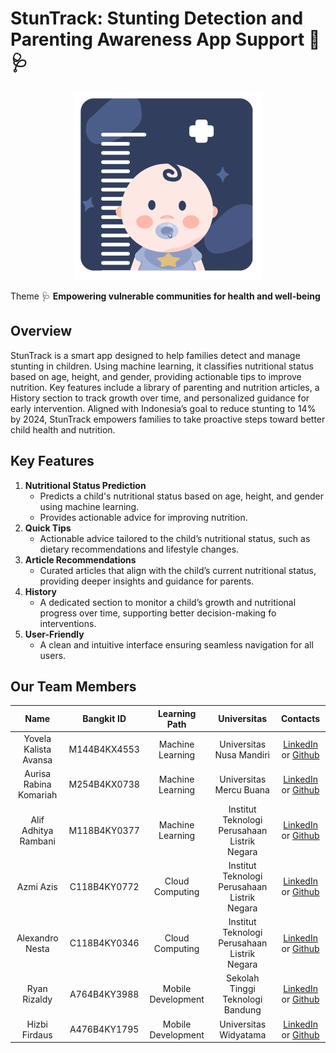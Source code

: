 # StunTrack: Stunting Detection and Parenting Awareness App Support 📏🩺

<p align="center">
  <img src="profile/LOGO%207.png" alt="StunTrack Logo" width="300" />
</p>

Theme 🩺
**Empowering vulnerable communities for health and well-being**

## Overview
StunTrack is a smart app designed to help families detect and manage stunting in children. Using machine learning, it classifies nutritional status based on age, height, and gender, providing actionable tips to improve nutrition. Key features include a library of parenting and nutrition articles, a History section to track growth over time, and personalized guidance for early intervention. Aligned with Indonesia’s goal to reduce stunting to 14% by 2024, StunTrack empowers families to take proactive steps toward better child health and nutrition.

## Key Features
1. **Nutritional Status Prediction**  
   - Predicts a child's nutritional status based on age, height, and gender using machine learning.  
   - Provides actionable advice for improving nutrition.
2. **Quick Tips**
   - Actionable advice tailored to the child’s nutritional status, such as dietary recommendations and lifestyle changes.
3. **Article Recommendations**
   - Curated articles that align with the child’s current nutritional status, providing deeper insights and guidance for parents.
4. **History**
   - A dedicated section to monitor a child’s growth and nutritional progress over time, supporting better decision-making fo interventions.
5. **User-Friendly**
   - A clean and intuitive interface ensuring seamless navigation for all users.

## Our Team Members
|            Name          | Bangkit ID |    Learning Path        |                    Universitas                    |                                                       Contacts                                                      |
| :-------------------------: | :--------: | :----------------: | :----------------------------------------: | :-----------------------------------------------------------------------------------------------------------------: |
|        Yovela Kalista Avansa   | M144B4KX4553 | Machine Learning    |   Universitas Nusa Mandiri   |           [LinkedIn](https://www.linkedin.com/in/yovela-kalista-avansa/) or [Github](https://github.com/yovelakalista23)           |
|      Aurisa Rabina Komariah    | M254B4KX0738 | Machine Learning    |     Universitas Mercu Buana      |   [LinkedIn](https://www.linkedin.com/in/aurisarabina/) or [Github](https://github.com/aurisarbn)  |
|    Alif Adhitya Rambani         | M118B4KY0377 | Machine Learning    |     Institut Teknologi Perusahaan Listrik Negara      |            [LinkedIn](https://www.linkedin.com/in/alif-adhitya/) or [Github]()             |
|      Azmi Azis        | C118B4KY0772 | Cloud Computing     |    Institut Teknologi Perusahaan Listrik Negara  |    [LinkedIn](https://www.linkedin.com/in/azmiazis/) or [Github](https://github.com/crophx)    |
|     Alexandro Nesta          | C118B4KY0346 | Cloud Computing     |    Institut Teknologi Perusahaan Listrik Negara  |            [LinkedIn](https://www.linkedin.com/in/alexandro-nesta-248b1a266/) or [Github](https://github.com/AlxNesta)           |
|       Ryan Rizaldy          | A764B4KY3988 | Mobile Development  |     Sekolah Tinggi Teknologi Bandung   | [LinkedIn](https://www.linkedin.com/in/ryan-rizaldy-a00164251/) or [Github](https://github.com/RyanRizaldy) |
|         Hizbi Firdaus               | A476B4KY1795 | Mobile Development  |    Universitas Widyatama   | [LinkedIn](https://www.linkedin.com/in/hizbifirdaus/) or [Github](https://github.com/hizbifirdaus) |

